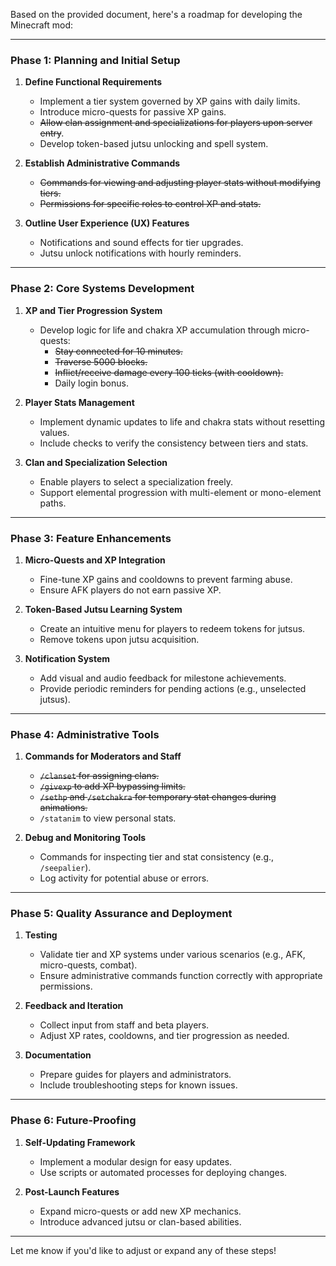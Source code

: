 Based on the provided document, here's a roadmap for developing the Minecraft mod:

---

### **Phase 1: Planning and Initial Setup**
1. **Define Functional Requirements**  
   - Implement a tier system governed by XP gains with daily limits.  
   - Introduce micro-quests for passive XP gains.  
   - ~~Allow clan assignment and specializations for players upon server entry~~.  
   - Develop token-based jutsu unlocking and spell system.  

2. **Establish Administrative Commands**  
   - ~~Commands for viewing and adjusting player stats without modifying tiers.~~ 
   - ~~Permissions for specific roles to control XP and stats.~~ 

3. **Outline User Experience (UX) Features**  
   - Notifications and sound effects for tier upgrades.  
   - Jutsu unlock notifications with hourly reminders.  

---

### **Phase 2: Core Systems Development**
1. **XP and Tier Progression System**  
   - Develop logic for life and chakra XP accumulation through micro-quests:  
     - ~~Stay connected for 10 minutes.~~ 
     - ~~Traverse 5000 blocks.~~
     - ~~Inflict/receive damage every 100 ticks (with cooldown).~~  
     - Daily login bonus.  

2. **Player Stats Management**  
   - Implement dynamic updates to life and chakra stats without resetting values.  
   - Include checks to verify the consistency between tiers and stats.

3. **Clan and Specialization Selection**  
   - Enable players to select a specialization freely.  
   - Support elemental progression with multi-element or mono-element paths.  

---

### **Phase 3: Feature Enhancements**
1. **Micro-Quests and XP Integration**  
   - Fine-tune XP gains and cooldowns to prevent farming abuse.  
   - Ensure AFK players do not earn passive XP.

2. **Token-Based Jutsu Learning System**  
   - Create an intuitive menu for players to redeem tokens for jutsus.  
   - Remove tokens upon jutsu acquisition.  

3. **Notification System**  
   - Add visual and audio feedback for milestone achievements.  
   - Provide periodic reminders for pending actions (e.g., unselected jutsus).

---

### **Phase 4: Administrative Tools**
1. **Commands for Moderators and Staff**  
   - ~~`/clanset` for assigning clans.~~
   - ~~`/givexp` to add XP bypassing limits.~~  
   - ~~`/sethp` and `/setchakra` for temporary stat changes during animations.~~  
   - `/statanim` to view personal stats.

2. **Debug and Monitoring Tools**  
   - Commands for inspecting tier and stat consistency (e.g., `/seepalier`).  
   - Log activity for potential abuse or errors.

---

### **Phase 5: Quality Assurance and Deployment**
1. **Testing**
   - Validate tier and XP systems under various scenarios (e.g., AFK, micro-quests, combat).  
   - Ensure administrative commands function correctly with appropriate permissions.  

2. **Feedback and Iteration**  
   - Collect input from staff and beta players.  
   - Adjust XP rates, cooldowns, and tier progression as needed.  

3. **Documentation**  
   - Prepare guides for players and administrators.  
   - Include troubleshooting steps for known issues.

---

### **Phase 6: Future-Proofing**
1. **Self-Updating Framework**
   - Implement a modular design for easy updates.  
   - Use scripts or automated processes for deploying changes.  

2. **Post-Launch Features**
   - Expand micro-quests or add new XP mechanics.  
   - Introduce advanced jutsu or clan-based abilities.

---

Let me know if you'd like to adjust or expand any of these steps!